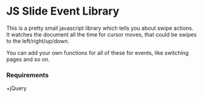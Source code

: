 # JS Slide Event Library

This is a pretty small javascript library which tells you about swipe actions. It watches the document all the time for cursor moves, that could be swipes to the left/right/up/down.

You can add your own functions for all of these for events, like switching pages and so on.

### Requirements

+jQuery
